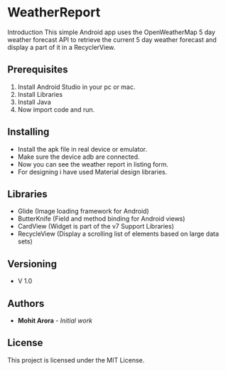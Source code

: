 # WeatherReport
Introduction
This simple Android app uses the OpenWeatherMap 5 day weather forecast API to retrieve the current 5 day weather forecast and display a part of it in a RecyclerView.
## Prerequisites

1. Install Android Studio in your pc or mac.
2. Install Libraries
3. Install Java
4. Now import code and run.

## Installing

- Install the apk file in real device or emulator.
- Make sure the device adb are connected.
- Now you can see the weather report in listing form.
- For designing i have used Material design libraries.

## Libraries
- Glide (Image loading framework for Android)
- ButterKnife (Field and method binding for Android views)
- CardView (Widget is part of the v7 Support Libraries) 
- RecycleView (Display a scrolling list of elements based on large data sets)

## Versioning

- V 1.0 

## Authors

* **Mohit Arora** - *Initial work*

## License

This project is licensed under the MIT License.
